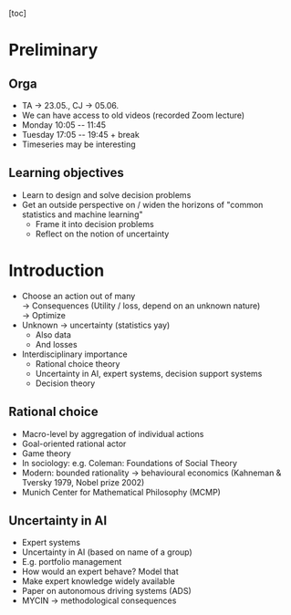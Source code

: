 <!-- Decision Theory -->

[toc]

# Preliminary

## Orga

* TA $\rightarrow$ 23.05., CJ $\rightarrow$ 05.06.
* We can have access to old videos (recorded Zoom lecture)
* Monday 10:05 -- 11:45
* Tuesday 17:05 -- 19:45 + break
* Timeseries may be interesting

## Learning objectives

* Learn to design and solve decision problems
* Get an outside perspective on / widen the horizons of "common statistics and machine learning"
  * Frame it into decision problems
  * Reflect on the notion of uncertainty

# Introduction

* Choose an action out of many \
  $\rightarrow$ Consequences (Utility / loss, depend on an unknown nature) \
  $\rightarrow$ Optimize
* Unknown $\rightarrow$ uncertainty (statistics yay)
  * Also data
  * And losses
* Interdisciplinary importance
  * Rational choice theory
  * Uncertainty in AI, expert systems, decision support systems
  * Decision theory

## Rational choice

* Macro-level by aggregation of individual actions
* Goal-oriented rational actor
* Game theory
* In sociology: e.g. Coleman: Foundations of Social Theory
* Modern: bounded rationality $\rightarrow$ behavioural economics (Kahneman & Tversky 1979, Nobel prize 2002)
* Munich Center for Mathematical Philosophy (MCMP)

## Uncertainty in AI

* Expert systems
* Uncertainty in AI (based on name of a group)
* E.g. portfolio management
* How would an expert behave? Model that
* Make expert knowledge widely available
* Paper on autonomous driving systems (ADS)
* MYCIN $\rightarrow$ methodological consequences

